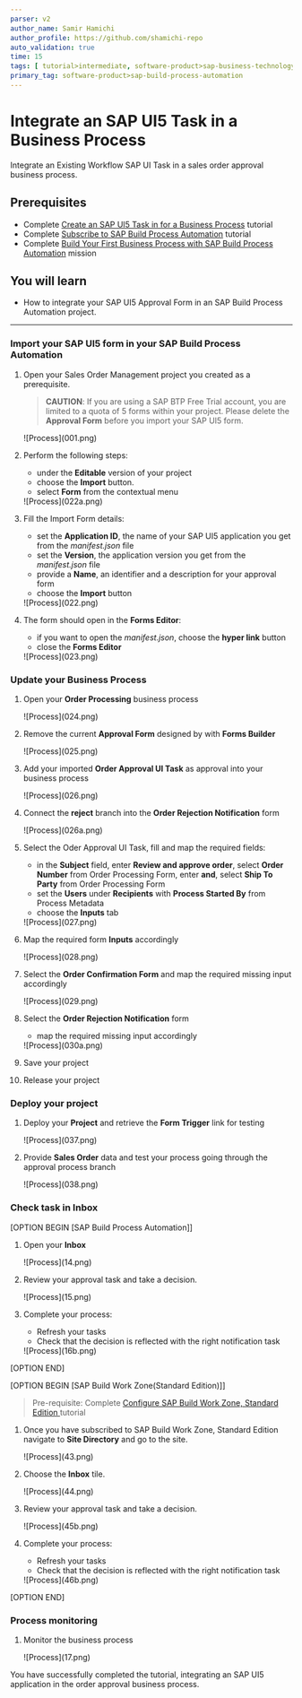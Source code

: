 ```yaml
---
parser: v2
author_name: Samir Hamichi
author_profile: https://github.com/shamichi-repo
auto_validation: true
time: 15
tags: [ tutorial>intermediate, software-product>sap-business-technology-platform,products>sap-business-application-studio, tutorial>free-tier ]
primary_tag: software-product>sap-build-process-automation
---
```


# Integrate an SAP UI5 Task in a Business Process
<!-- description -->Integrate an Existing Workflow SAP UI Task in a sales order approval business process.

## Prerequisites
 - Complete [Create an SAP UI5 Task in for a Business Process](spa-create-sapui5-task-orderapproval) tutorial
 - Complete [Subscribe to SAP Build Process Automation](spa-subscribe-booster) tutorial
 - Complete [Build Your First Business Process with SAP Build Process Automation](mission.sap-process-automation) mission

## You will learn
  - How to integrate your SAP UI5 Approval Form in an SAP Build Process Automation project.

---

### Import your SAP UI5 form in your SAP Build Process Automation

1. Open your Sales Order Management project you created as a prerequisite.

    > **CAUTION**: If you are using a SAP BTP Free Trial account, you are limited to a quota of 5 forms within your project. Please delete the **Approval Form** before you import your SAP UI5 form.

    <!-- border -->![Process](001.png)

2. Perform the following steps:

    - under the **Editable** version of your project
    - choose the **Import** button.
    - select **Form** from the contextual menu

    <!-- border -->![Process](022a.png)

3. Fill the Import Form details:

    - set the **Application ID**, the name of your SAP UI5 application you get from the *manifest.json* file
    - set the **Version**, the application version you get from the *manifest.json* file
    - provide a **Name**, an identifier and a description for your approval form
    - choose the **Import** button

    <!-- border -->![Process](022.png)

4. The form should open in the **Forms Editor**:

    - if you want to open the *manifest.json*, choose the **hyper link** button
    - close the **Forms Editor**

    <!-- border -->![Process](023.png)

### Update your Business Process

1. Open your **Order Processing** business process

    <!-- border -->![Process](024.png)

2. Remove the current **Approval Form** designed by with **Forms Builder**

    <!-- border -->![Process](025.png)

3. Add your imported **Order Approval UI Task** as approval into your business process

    <!-- border -->![Process](026.png)

4. Connect the **reject** branch into the **Order Rejection Notification** form

    <!-- border -->![Process](026a.png)

5. Select the Oder Approval UI Task, fill and map the required fields:

    - in the **Subject** field, enter **Review and approve order**, select **Order Number** from Order Processing Form, enter **and**, select **Ship To Party** from Order Processing Form
    - set the **Users** under **Recipients** with **Process Started By** from Process Metadata
    - choose the **Inputs** tab

    <!-- border -->![Process](027.png)

6. Map the required form **Inputs** accordingly

    <!-- border -->![Process](028.png)

7. Select the **Order Confirmation Form** and map the required missing input accordingly

    <!-- border -->![Process](029.png)

8. Select the **Order Rejection Notification** form

    - map the required missing input accordingly

    <!-- border -->![Process](030a.png)

9. Save your project

10. Release your project


### Deploy your project

1. Deploy your **Project** and retrieve the **Form Trigger** link for testing

    <!-- border -->![Process](037.png)

2. Provide **Sales Order** data and test your process going through the approval process branch

    <!-- border -->![Process](038.png)


### Check task in Inbox

[OPTION BEGIN [SAP Build Process Automation]]       
1. Open your **Inbox**

    <!-- border -->![Process](14.png)

2. Review your approval task and take a decision.

    <!-- border -->![Process](15.png)

3. Complete your process:

    - Refresh your tasks
    - Check that the decision is reflected with the right notification task

    <!-- border -->![Process](16b.png)
[OPTION END]

[OPTION BEGIN [SAP Build Work Zone(Standard Edition)]]        
>Pre-requisite: Complete [Configure SAP Build Work Zone, Standard Edition ](spa-configure-workzone)tutorial

1. Once you have subscribed to SAP Build Work Zone, Standard Edition navigate to **Site Directory** and go to the site.

    <!-- border -->![Process](43.png)

2. Choose the **Inbox** tile.

    <!-- border -->![Process](44.png) 

3. Review your approval task and take a decision.

    <!-- border -->![Process](45b.png)

4. Complete your process:
    - Refresh your tasks
    - Check that the decision is reflected with the right notification task
    <!-- border -->![Process](46b.png)

[OPTION END]

### Process monitoring

1. Monitor the business process

    <!-- border -->![Process](17.png)

You have successfully completed the tutorial, integrating an SAP UI5 application in the order approval business process.

